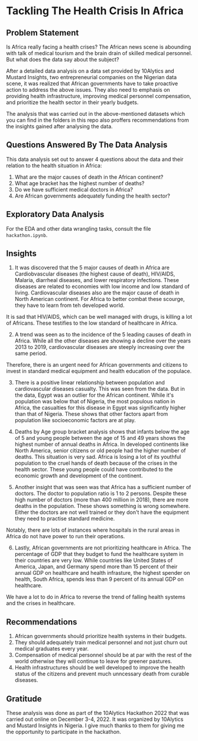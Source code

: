 # Tackling The Health Crisis In Africa

## Problem Statement

Is Africa really facing a health crises? The African news scene is abounding with talk of medical tourism and the brain drain of skilled medical personnel. But what does the data say about the subject?

After a detailed data analysis on a data set provided by 10Alytics and Mustard Insights, two entrepreneurial companies on the Nigerian data scene, it was realized that African governments have to take proactive action to address the above issues. They also need to emphasis on providing health infrastructure, improving medical personnel compensation, and prioritize the health sector in their yearly budgets. 

The analysis that was carried out in the above-mentioned datasets which you can find in the folders in this repo also proffers recommendations from the insights gained after analysing the data. 

## Questions Answered By The Data Analysis

This data analysis set out to answer 4 questions about the data and their relation to the health situation in Africa:

1. What are the major causes of death in the African continent?
2. What age bracket has the highest number of deaths?
3. Do we have sufficient medical doctors in Africa?
4. Are African governments adequately funding the health sector?

## Exploratory Data Analysis

For the EDA and other data wrangling tasks, consult the file `hackathon.ipynb`. 

## Insights 

1. It was discovered that the 5 major causes of death in Africa are Cardiobvascular diseases (the highest cause of death), HIV/AIDS, Malaria, diarrheal diseases, and lower respiratory infections. These diseases are related to economies with low income and low standard of living. Cardiovascular diseases also are the major cause of death in North American continent. For Africa to better combat these scourge, they have to learn from teh developed world. 

It is sad that HIV/AIDS, which can be well managed with drugs, is killing a lot of Africans. These testifies to the low standard of healthcare in Africa. 

2. A trend was seen as to the incidence of the 5 leading causes of death in Africa. While all the other diseases are showing a decline over the years 2013 to 2019, cardiovascular diseases are steeply increasing over the same period.

Therefore, there is an urgent need for African governments and citizens to invest in standard medical equipment and health education of the populace. 

3. There is a positive linear relationship between population and cardiovascular diseases casualty. This was seen from the data. But in the data, Egypt was an outlier for the African continent. While it's population was below that of Nigeria, the most populous nation in Africa, the casualties for this disease in Egypt was significantly higher than that of Nigeria. These shows that other factors apart from population like socioeconomic factors are at play. 

4. Deaths by Age group bracket analysis shows that infants below the age of 5 and young people between the age of 15 and 49 years shows the highest number of annual deaths in Africa. In developed continents like North America, senior citizens or old people had the higher number of deaths. This situation is very sad. Africa is losing a lot of its youthful population to the cruel hands of death because of the crises in the health sector. These young people could have contributed to the economic growth and development of the continent. 

5. Another insight that was seen was that Africa has a sufficient number of doctors. The doctor to population ratio is 1 to 2 persons. Despite these high number of doctors (more than 400 million in 2018), there are more deaths in the population. These shows something is wrong somewhere. Either the doctors are not well trained or they don't have the equipment they need to practise standard medicine. 

Notably, there are lots of instances where hospitals in the rural areas in Africa do not have power to run their operations. 

6. Lastly, African governments are not prioritizing healthcare in Africa. The percentage of GDP that they budget to fund the healthcare system in their countries are very low. While countries like United States of America, Japan, and Germany spend more than 15 percent of their annual GDP on healthcare and health infrasture, the highest spender on health, South Africa, spends less than 9 percent of its annual GDP on healthcare. 

We have a lot to do in Africa to reverse the trend of falling health systems and the crises in healthcare. 

## Recommendations

1. African governments should prioritize health systems in their budgets. 
2. They should adequately train medical personnel and not just churn out medical graduates every year. 
3. Compensation of medical personnel should be at par with the rest of the world otherwise they will continue to leave for greener pastures. 
4. Health infrastructures should be well developed to improve the health status of the citizens and prevent much unncessary death from curable diseases. 

## Gratitude

These analysis was done as part of the 10Alytics Hackathon 2022 that was carried out online on December 3-4, 2022. It was organized by 10Alytics and Mustard Insights in Nigeria. I give much thanks to them for giving me the opportunity to participate in the hackathon. 

